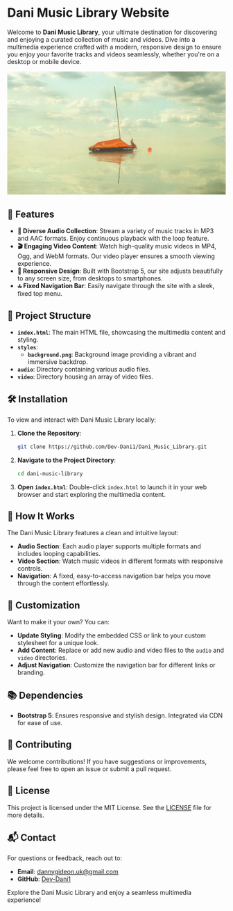 # Dani Music Library Website

Welcome to **Dani Music Library**, your ultimate destination for discovering and enjoying a curated collection of music and videos. Dive into a multimedia experience crafted with a modern, responsive design to ensure you enjoy your favorite tracks and videos seamlessly, whether you're on a desktop or mobile device.

![Dani Music Library](image/background.png)

## 🚀 Features

- **🎵 Diverse Audio Collection**: Stream a variety of music tracks in MP3 and AAC formats. Enjoy continuous playback with the loop feature.
- **🎬 Engaging Video Content**: Watch high-quality music videos in MP4, Ogg, and WebM formats. Our video player ensures a smooth viewing experience.
- **📱 Responsive Design**: Built with Bootstrap 5, our site adjusts beautifully to any screen size, from desktops to smartphones.
- **🔝 Fixed Navigation Bar**: Easily navigate through the site with a sleek, fixed top menu.

## 📂 Project Structure

- **`index.html`**: The main HTML file, showcasing the multimedia content and styling.
- **`styles`**: 
  - **`background.png`**: Background image providing a vibrant and immersive backdrop.
- **`audio`**: Directory containing various audio files.
- **`video`**: Directory housing an array of video files.

## 🛠 Installation

To view and interact with Dani Music Library locally:

1. **Clone the Repository**:
   ```sh
   git clone https://github.com/Dev-Dani1/Dani_Music_Library.git
   ```
2. **Navigate to the Project Directory**:
   ```sh
   cd dani-music-library
   ```
3. **Open `index.html`**:
   Double-click `index.html` to launch it in your web browser and start exploring the multimedia content.

## 🌟 How It Works

The Dani Music Library features a clean and intuitive layout:

- **Audio Section**: Each audio player supports multiple formats and includes looping capabilities.
- **Video Section**: Watch music videos in different formats with responsive controls.
- **Navigation**: A fixed, easy-to-access navigation bar helps you move through the content effortlessly.

## 🎨 Customization

Want to make it your own? You can:

- **Update Styling**: Modify the embedded CSS or link to your custom stylesheet for a unique look.
- **Add Content**: Replace or add new audio and video files to the `audio` and `video` directories.
- **Adjust Navigation**: Customize the navigation bar for different links or branding.

## 📚 Dependencies

- **Bootstrap 5**: Ensures responsive and stylish design. Integrated via CDN for ease of use.

## 🤝 Contributing

We welcome contributions! If you have suggestions or improvements, please feel free to open an issue or submit a pull request.

## 📝 License

This project is licensed under the MIT License. See the [LICENSE](LICENSE) file for more details.

## 📬 Contact

For questions or feedback, reach out to:

- **Email**: dannygideon.uk@gmail.com
- **GitHub**: [Dev-Dani1](https://github.com/Dev-Dani1)

Explore the Dani Music Library and enjoy a seamless multimedia experience!
